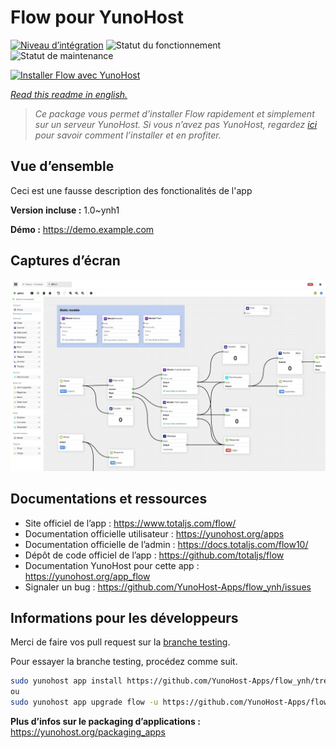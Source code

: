 <!--
N.B.: This README was automatically generated by https://github.com/YunoHost/apps/tree/master/tools/README-generator
It shall NOT be edited by hand.
-->

# Flow pour YunoHost

[![Niveau d’intégration](https://dash.yunohost.org/integration/flow.svg)](https://dash.yunohost.org/appci/app/flow) ![Statut du fonctionnement](https://ci-apps.yunohost.org/ci/badges/flow.status.svg) ![Statut de maintenance](https://ci-apps.yunohost.org/ci/badges/flow.maintain.svg)

[![Installer Flow avec YunoHost](https://install-app.yunohost.org/install-with-yunohost.svg)](https://install-app.yunohost.org/?app=flow)

*[Read this readme in english.](./README.md)*

> *Ce package vous permet d’installer Flow rapidement et simplement sur un serveur YunoHost.
Si vous n’avez pas YunoHost, regardez [ici](https://yunohost.org/#/install) pour savoir comment l’installer et en profiter.*

## Vue d’ensemble

Ceci est une fausse description des fonctionalités de l'app


**Version incluse :** 1.0~ynh1

**Démo :** https://demo.example.com

## Captures d’écran

![Capture d’écran de Flow](./doc/screenshots/screenshot.jpg)

## Documentations et ressources

* Site officiel de l’app : <https://www.totaljs.com/flow/>
* Documentation officielle utilisateur : <https://yunohost.org/apps>
* Documentation officielle de l’admin : <https://docs.totaljs.com/flow10/>
* Dépôt de code officiel de l’app : <https://github.com/totaljs/flow>
* Documentation YunoHost pour cette app : <https://yunohost.org/app_flow>
* Signaler un bug : <https://github.com/YunoHost-Apps/flow_ynh/issues>

## Informations pour les développeurs

Merci de faire vos pull request sur la [branche testing](https://github.com/YunoHost-Apps/flow_ynh/tree/testing).

Pour essayer la branche testing, procédez comme suit.

``` bash
sudo yunohost app install https://github.com/YunoHost-Apps/flow_ynh/tree/testing --debug
ou
sudo yunohost app upgrade flow -u https://github.com/YunoHost-Apps/flow_ynh/tree/testing --debug
```

**Plus d’infos sur le packaging d’applications :** <https://yunohost.org/packaging_apps>